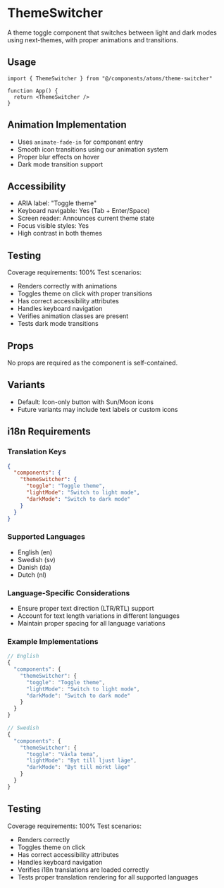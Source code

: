
# ThemeSwitcher

A theme toggle component that switches between light and dark modes using next-themes, with proper animations and transitions.

## Usage
```tsx
import { ThemeSwitcher } from "@/components/atoms/theme-switcher"

function App() {
  return <ThemeSwitcher />
}
```

## Animation Implementation
- Uses `animate-fade-in` for component entry
- Smooth icon transitions using our animation system
- Proper blur effects on hover
- Dark mode transition support

## Accessibility
- ARIA label: "Toggle theme"
- Keyboard navigable: Yes (Tab + Enter/Space)
- Screen reader: Announces current theme state
- Focus visible styles: Yes
- High contrast in both themes

## Testing
Coverage requirements: 100%
Test scenarios:
- Renders correctly with animations
- Toggles theme on click with proper transitions
- Has correct accessibility attributes
- Handles keyboard navigation
- Verifies animation classes are present
- Tests dark mode transitions

## Props
No props are required as the component is self-contained.

## Variants
- Default: Icon-only button with Sun/Moon icons
- Future variants may include text labels or custom icons

## i18n Requirements
### Translation Keys
```json
{
  "components": {
    "themeSwitcher": {
      "toggle": "Toggle theme",
      "lightMode": "Switch to light mode",
      "darkMode": "Switch to dark mode"
    }
  }
}
```

### Supported Languages
- English (en)
- Swedish (sv)
- Danish (da)
- Dutch (nl)

### Language-Specific Considerations
- Ensure proper text direction (LTR/RTL) support
- Account for text length variations in different languages
- Maintain proper spacing for all language variations

### Example Implementations
```typescript
// English
{
  "components": {
    "themeSwitcher": {
      "toggle": "Toggle theme",
      "lightMode": "Switch to light mode",
      "darkMode": "Switch to dark mode"
    }
  }
}

// Swedish
{
  "components": {
    "themeSwitcher": {
      "toggle": "Växla tema",
      "lightMode": "Byt till ljust läge",
      "darkMode": "Byt till mörkt läge"
    }
  }
}
```

## Testing
Coverage requirements: 100%
Test scenarios:
- Renders correctly
- Toggles theme on click
- Has correct accessibility attributes
- Handles keyboard navigation
- Verifies i18n translations are loaded correctly
- Tests proper translation rendering for all supported languages
